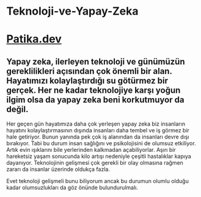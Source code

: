 # Teknoloji-ve-Yapay-Zeka
# [Patika.dev](www.patika.dev.)

##   Yapay zeka, ilerleyen teknoloji ve günümüzün gereklilikleri açısından çok önemli bir alan. Hayatımızı kolaylaştırdığı su götürmez bir gerçek. Her ne kadar teknolojiye karşı yoğun ilgim olsa da yapay zeka beni korkutmuyor da değil. 
  
  Her geçen gün hayatımıza daha çok yerleşen yapay zeka biz insanların hayatını kolaylaştırmasının dışında insanları daha tembel ve iş görmez bir hale getiriyor. Bunun yanında pek çok iş alanından da insanları devre dışı bırakıyor. Tabi bu durum insan sağlığını ve psikolojisini de olumsuz etkiliyor. Artık evin ışıklarını bile yerlerinden kalkmadan açabiliyorlar. Aşırı bir hareketsiz yaşam sonucunda kilo artışı nedeniyle çeşitli hastalıklar kapıya dayanıyor. Teknolojinin gelişmesi çok gerekli bir olay olmasına rağmen zararı da insanlar üzerinde oldukça fazla. 
 
  Evet teknoloji gelişmeli bunu biliyorum ancak bu durumun olumlu olduğu kadar olumsuzlukları da göz önünde bulundurulmalı.

